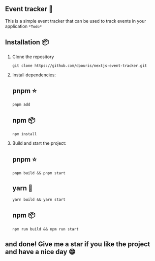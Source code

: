 ## Event tracker 🥳

This is a simple event tracker that can be used to track events in your application `*Todo*`

## Installation 📦

1. Clone the repository

   ```
   git clone https://github.com/dpouris/nextjs-event-tracker.git
   ```

2. Install dependencies:

   ## pnpm ⭐️

   ```
   pnpm add
   ```

   ## npm 📦

   ```
   npm install
   ```

3. Build and start the project:

   ## pnpm ⭐️

   ```
   pnpm build && pnpm start
   ```

   ## yarn 🧶

   ```
   yarn build && yarn start
   ```

   ## npm 📦

   ```
   npm run build && npm run start
   ```

## and done! Give me a star if you like the project and have a nice day 😁
